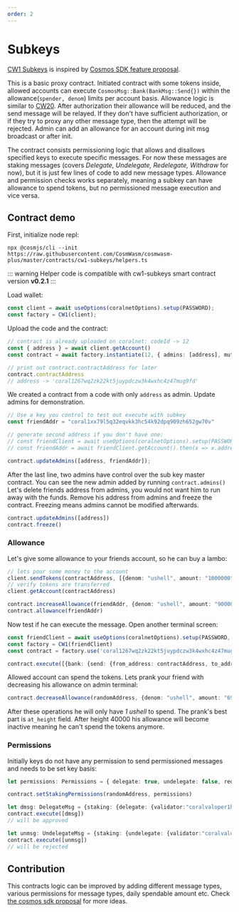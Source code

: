 ```yaml
---
order: 2
---
```


# Subkeys

[CW1 Subkeys](https://github.com/CosmWasm/cosmwasm-plus/tree/master/contracts/cw1-subkeys)
is inspired by [Cosmos SDK feature proposal](https://forum.cosmos.network/t/proposal-adding-subkey-feature-to-cosmos-sdk-and-apply-it-to-the-hub/2358).

This is a basic proxy contract. Initiated contract with some tokens inside,
allowed accounts can execute `CosmosMsg::Bank(BankMsg::Send{})` within the
allowance(`spender, denom`) limits per account basis. Allowance logic is similar
to [CW20](../cw20). After authorization their allowance will be reduced, and
the send message will be relayed. If they don't have sufficient authorization,
or if they try to proxy any other message type, then the attempt will be rejected.
Admin can add an allowance for an account during init msg broadcast or after
init.

The contract consists permissioning logic that allows and disallows specified keys to execute
specific messages. For now these messages are staking messages (covers _Delegate, Undelegate, Redelegate, Withdraw_ for now),
but it is just few lines of code to add new message types. Allowance and permission checks works separately, meaning a subkey can have allowance to spend tokens,
but no permissioned message execution and vice versa.

## Contract demo

First, initialize node repl:

```shell script
npx @cosmjs/cli --init  https://raw.githubusercontent.com/CosmWasm/cosmwasm-plus/master/contracts/cw1-subkeys/helpers.ts
```

::: warning
Helper code is compatible with cw1-subkeys smart contract version **v0.2.1**
:::

Load wallet:

```ts
const client = await useOptions(coralnetOptions).setup(PASSWORD);
const factory = CW1(client);
```

Upload the code and the contract:

```ts
// contract is already uploaded on coralnet: codeId -> 12
const { address } = await client.getAccount()
const contract = await factory.instantiate(12, { admins: [address], mutable: true}, "My Gift to a Friend")

// print out contract.contractAddress for later
contract.contractAddress
// address -> 'coral1267wq2zk22kt5juypdczw3k4wxhc4z47mug9fd'
```

We created a contract from a code with only `address` as admin. Update admins
for demonstration.

```ts
// Use a key you control to test out execute with subkey
const friendAddr = "coral1xx79l5q32eqvkk3hc54k92dpq909zh652gw70v"

// generate second address if you don't have one:
// const friendClient = await useOptions(coralnetOptions).setup(PASSWORD, KEY_FILE);
// const friendAddr = await friendClient.getAccount().then(x => x.address);

contract.updateAdmins([address, friendAddr]);
```

After the last line, two admins have control over the sub key master contract.
You can see the new admin added by running `contract.admins()`
Let's delete friends address from admins, you would not want him to
run away with the funds. Remove his address from admins and freeze the contract.
Freezing means admins cannot be modified afterwards.

```ts
contract.updateAdmins([address])
contract.freeze()
```

### Allowance

Let's give some allowance to your friends account, so he can buy a lambo:

```ts
// lets pour some money to the account
client.sendTokens(contractAddress, [{denom: "ushell", amount: "1000000"}])
// verify tokens are transferred
client.getAccount(contractAddress)

contract.increaseAllowance(friendAddr, {denom: "ushell", amount: "90000"})
contract.allowance(friendAddr)
```

Now test if he can execute the message. Open another terminal screen:

```ts
const friendClient = await useOptions(coralnetOptions).setup(PASSWORD, KEY_FILE);
const factory = CW1(friendClient)
const contract = factory.use('coral1267wq2zk22kt5juypdczw3k4wxhc4z47mug9fd')

contract.execute([{bank: {send: {from_address: contractAddress, to_address: address, amount: [{denom: "ushell", amount: "20000"}]}}}])
```

Allowed account can spend the tokens. Lets prank your friend with decreasing
his allowance on admin terminal:

```ts
contract.decreaseAllowance(randomAddress, {denom: "ushell", amount: "69999"}, { at_height: { height: 40000}})
```

After these operations he will only have _1 ushell_ to spend. The prank's
best part is `at_height` field. After height 40000 his allowance will become
inactive meaning he can't spend the tokens anymore.

### Permissions

Initially keys do not have any permission to send permissioned messages and needs to be set key basis:

```ts
let permissions: Permissions = { delegate: true, undelegate: false, redelegate: true, withdraw: true}

contract.setStakingPermissions(randomAddress, permissions)

let dmsg: DelegateMsg = {staking: {delegate: {validator:"coralvaloper1hf50trj7plz2sd8cmcvn7c8ruh3tjhc2uch4gp", amount:{denom:"ureef",amount:"999"}}}}
contract.execute([dmsg])
// will be approved

let unmsg: UndelegateMsg = {staking: {undelegate: {validator:"coralvaloper1hf50trj7plz2sd8cmcvn7c8ruh3tjhc2uch4gp", amount:{denom:"ureef",amount:"999"}}}}
contract.execute([unmsg])
// will be rejected

```

## Contribution

This contracts logic can be improved by adding different message types,
various permissions for message types, daily spendable amount etc. Check
[the cosmos sdk proposal](https://forum.cosmos.network/t/proposal-adding-subkey-feature-to-cosmos-sdk-and-apply-it-to-the-hub/2358) for
more ideas.
